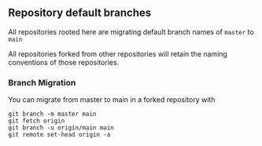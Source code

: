 ## Repository default branches
All repositories rooted here are migrating default branch names of `master` to `main`

All repositories forked from other repositories will retain the naming conventions of those repositories.

### Branch Migration

You can migrate from master to main in a forked repository with
    
```
git branch -m master main
git fetch origin
git branch -u origin/main main
git remote set-head origin -a
```
